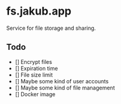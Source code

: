 # fs.jakub.app

Service for file storage and sharing.

## Todo
- [] Encrypt files
- [] Expiration time
- [] File size limit
- [] Maybe some kind of user accounts
- [] Maybe some kind of file management
- [] Docker image
